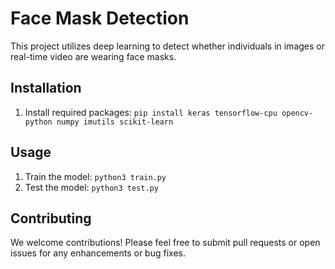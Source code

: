 # Face Mask Detection

This project utilizes deep learning to detect whether individuals in images or real-time video are wearing face masks.

## Installation

1. Install required packages: 
    `pip install keras tensorflow-cpu opencv-python numpy imutils scikit-learn`

## Usage

1. Train the model:
    `python3 train.py`
2. Test the model:
     `python3 test.py`

## Contributing

We welcome contributions! Please feel free to submit pull requests or open issues for any enhancements or bug fixes.
